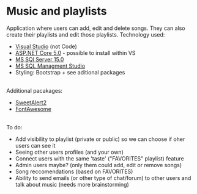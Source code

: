 # Music and playlists
Application where users can add, edit and delete songs.
They can also create their playlists and edit those playlists.
Technology used:
<ul>
  <li><a href="https://visualstudio.microsoft.com/">Visual Studio</a> (not Code)</li>
  <li><a href="https://dotnet.microsoft.com/download/dotnet/5.0">ASP.NET Core 5.0</a> - possible to install within VS</li>
  <li><a href="https://www.microsoft.com/en-us/sql-server/sql-server-downloads">MS SQl Server 15.0</a></li>
  <li><a href="https://docs.microsoft.com/en-us/sql/ssms/download-sql-server-management-studio-ssms?view=sql-server-ver15">MS SQL Managment Studio</a></li>
  <li>Styling: Bootstrap + see aditional packages</li>
</ul>
<br/>
Additional pacakages:
<ul>
  <li><a href="https://sweetalert2.github.io/">SweetAlert2</a></li>
  <li><a href="https://fontawesome.com/">FontAwesome</a></li>
</ul>
<br/>
To do:
<ul>
  <li>Add visibility to playlist (private or public) so we can choose if oher users can see it</li>
  <li>Seeing other users profiles (and your own)</li>
  <li>Connect users with the same 'taste' ("FAVORITES" playlist) feature</li>
  <li>Admin users maybe? (only them  could add, edit or remove songs)</li>
  <li>Song reccomendations (based on FAVORITES)</li>
  <li>Ability to send emails (or other type of chat/forum) to other users and talk about music (needs more brainstorming)</li>
</ul>
